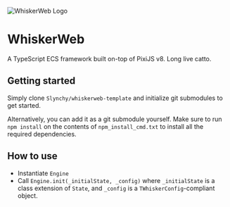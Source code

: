 ![WhiskerWeb Logo](http://slynch.xyz/images/whiskerweb_256.png)

# WhiskerWeb
A TypeScript ECS framework built on-top of PixiJS v8. Long live catto.

## Getting started
Simply clone `Slynchy/whiskerweb-template` and initialize git submodules to get started.

Alternatively, you can add it as a git submodule yourself. Make sure to run `npm install` on the contents of `npm_install_cmd.txt` to install all the required dependencies.

## How to use
- Instantiate `Engine`
- Call `Engine.init(_initialState, _config)` where `_initialState` is a class extension of `State`, and `_config` is a `TWhiskerConfig`-compliant object.
